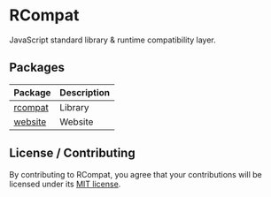 # RCompat

JavaScript standard library & runtime compatibility layer.

## Packages

| Package                                     | Description                   |
|---------------------------------------------|-------------------------------|
|[rcompat](packages/rcompat)                  | Library                       |
|[website](packages/website)                  | Website                       |

## License / Contributing

By contributing to RCompat, you agree that your contributions will be licensed
under its [MIT license](LICENSE).

